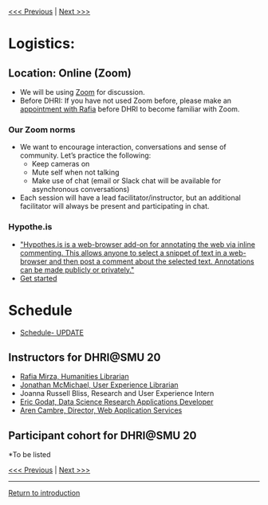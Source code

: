 [<<< Previous](https://github.com/DHRISMU/intro) | [Next >>>](hi.md)  

# Logistics:

## Location: Online (Zoom)

*  We will be using [Zoom](https://www.smu.edu/OIT/services/zoom) for discussion.
*  Before DHRI: If you have not used Zoom before, please make an [appointment with Rafia](https://libcal.smu.edu/appointments/?g=2334) before DHRI to become familiar with Zoom.  
### Our Zoom norms
* We want to encourage interaction, conversations and sense of community. Let’s practice the following:
    * Keep cameras on 
    * Mute self when not talking
    * Make use of chat (email or Slack chat will be available for asynchronous conversations) 
* Each session will have a lead facilitator/instructor, but an additional facilitator will always be present and participating in chat. 
### Hypothe.is
* ["Hypothes.is is a web-browser add-on for annotating the web via inline commenting. This allows anyone to select a snippet of text in a web-browser and then post a comment about the selected text. Annotations can be made publicly or privately."](https://crumplab.github.io/OER_bookdown/hypothes-is-1.html)
* [Get started](https://web.hypothes.is/start/)
<!-- * [DHRI@SMU2020](https://hypothes.is/groups/Xx5gGjmB/dhri-smu2020)-->

# Schedule

 * [Schedule- UPDATE](https://github.com/DHRISMU/intro/blob/master/DHRIschedule.pdf)

     
## Instructors for DHRI@SMU 20
* [Rafia Mirza, Humanities Librarian](http://guides.smu.edu/prf.php?account_id=142826)
* [Jonathan McMichael, User Experience Librarian](http://guides.smu.edu/prf.php?account_id=104877)
* Joanna Russell Bliss, Research and User Experience Intern
* [Eric Godat, Data Science Research Applications Developer](https://www.smu.edu/OIT/research)
* [Aren Cambre, Director, Web Application Services](https://www.smu.edu/OIT/research)

## Participant cohort for DHRI@SMU 20
*To be listed 


[<<< Previous](https://github.com/DHRISMU/intro) | [Next >>>](hi.md)  

-----
[Return to introduction](https://github.com/SouthernMethodistUniversity/intro)

